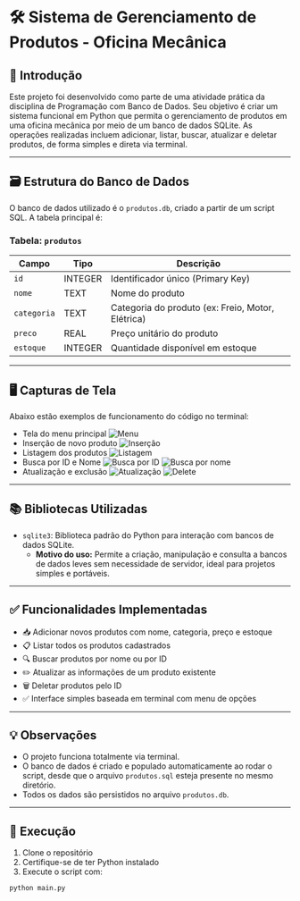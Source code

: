 # 🛠️ Sistema de Gerenciamento de Produtos - Oficina Mecânica

## 📌 Introdução

Este projeto foi desenvolvido como parte de uma atividade prática da disciplina de Programação com Banco de Dados. Seu objetivo é criar um sistema funcional em Python que permita o gerenciamento de produtos em uma oficina mecânica por meio de um banco de dados SQLite. As operações realizadas incluem adicionar, listar, buscar, atualizar e deletar produtos, de forma simples e direta via terminal.

---

## 🗃️ Estrutura do Banco de Dados

O banco de dados utilizado é o `produtos.db`, criado a partir de um script SQL. A tabela principal é:

### Tabela: `produtos`

| Campo     | Tipo      | Descrição                          |
|-----------|-----------|------------------------------------|
| `id`      | INTEGER   | Identificador único (Primary Key)  |
| `nome`    | TEXT      | Nome do produto                    |
| `categoria` | TEXT    | Categoria do produto (ex: Freio, Motor, Elétrica) |
| `preco`   | REAL      | Preço unitário do produto          |
| `estoque` | INTEGER   | Quantidade disponível em estoque   |

---

## 🖥️ Capturas de Tela
Abaixo estão exemplos de funcionamento do código no terminal:

- Tela do menu principal ![Menu](https://github.com/user-attachments/assets/7c5956ac-43ae-4d26-9f83-c7d17dc745ae)
- Inserção de novo produto ![Inserção](https://github.com/user-attachments/assets/4a7d03ab-7a92-4ee2-9eef-5efd18fa9978)
- Listagem dos produtos ![Listagem](https://github.com/user-attachments/assets/2b131900-32ca-4415-be2f-d653069abf17)
- Busca por ID e Nome ![Busca por ID](https://github.com/user-attachments/assets/916de829-5bc4-4dab-a687-c70f5449d870)  ![Busca por nome](https://github.com/user-attachments/assets/832603be-252b-425e-8c54-a6859a808c86)
- Atualização e exclusão ![Atualização](https://github.com/user-attachments/assets/42184f35-ce9d-47c1-9124-7fc4f8cbae30)  ![Delete](https://github.com/user-attachments/assets/72dec4a4-80f3-4bb7-bc7d-9fd2ef88edae)

---

## 📚 Bibliotecas Utilizadas

- `sqlite3`: Biblioteca padrão do Python para interação com bancos de dados SQLite.
  - **Motivo do uso:** Permite a criação, manipulação e consulta a bancos de dados leves sem necessidade de servidor, ideal para projetos simples e portáveis.

---

## ✅ Funcionalidades Implementadas

- 📥 Adicionar novos produtos com nome, categoria, preço e estoque
- 📋 Listar todos os produtos cadastrados
- 🔍 Buscar produtos por nome ou por ID
- ✏️ Atualizar as informações de um produto existente
- 🗑️ Deletar produtos pelo ID
- ✅ Interface simples baseada em terminal com menu de opções

---

## 💡 Observações

- O projeto funciona totalmente via terminal.
- O banco de dados é criado e populado automaticamente ao rodar o script, desde que o arquivo `produtos.sql` esteja presente no mesmo diretório.
- Todos os dados são persistidos no arquivo `produtos.db`.

---

## 🚀 Execução

1. Clone o repositório
2. Certifique-se de ter Python instalado
3. Execute o script com:
```bash
python main.py

